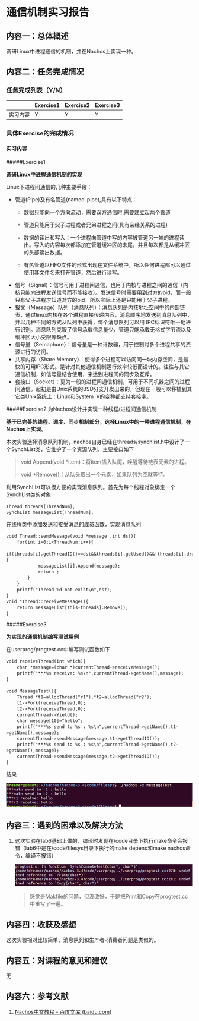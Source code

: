 # 通信机制实习报告

## 内容一：总体概述

调研Linux中进程通信的机制，并在Nachos上实现一种。

## 内容二：任务完成情况

### 任务完成列表（Y/N）

|          | Exercise1 | Exercise2 | **Exercise3** |
| -------- | :-------- | --------- | ------------- |
| 实习内容 | Y         | Y         | Y             |

### 具体Exercise的完成情况

#### 实习内容

#####Exercise1 

**调研Linux中进程通信机制的实现**

Linux下进程间通信的几种主要手段：

- 管道(Pipe)及有名管道(named pipe),具有以下特点：
  - 数据只能向一个方向流动，需要双方通信时,需要建立起两个管道

  - 管道只能用于父子进程或者兄弟进程之间(具有亲缘关系的进程)

  - 数据的读出和写入：一个进程向管道中写的内容被管道另一端的进程读出。写入的内容每次都添加在管道缓冲区的末尾，并且每次都是从缓冲区的头部读出数据。

  - 有名管道以FIFO文件的形式出现在文件系统中，所以任何进程都可以通过使用其文件名来打开管道，然后进行读写。
- 信号（Signal）：信号可用于进程间通信，也用于内核与进程之间的通信（内核只能向进程发送信号而不能接收）。发送信号时需要用到对方的pid，而一般只有父子进程才知道对方的pid，所以实际上还是只能用于父子进程。
- 报文（Message）队列（消息队列）：消息队列是内核地址空间中的内部链表，通过linux内核在各个进程直接传递内容，消息顺序地发送到消息队列中，并以几种不同的方式从队列中获得，每个消息队列可以用 IPC标识符唯一地进行识别。消息队列克服了信号承载信息量少，管道只能承载无格式字节流以及缓冲区大小受限等缺点。
- 信号量（Semaphore）：信号量是一种计数器，用于控制对多个进程共享的资源进行的访问。
- 共享内存（Share Memory）：使得多个进程可以访问同一块内存空间，是最快的可用IPC形式。是针对其他通信机制运行效率较低而设计的。往往与其它通信机制，如信号量结合使用，来达到进程间的同步及互斥。
- 套接口（Socket）：更为一般的进程间通信机制，可用于不同机器之间的进程间通信。起初是由Unix系统的BSD分支开发出来的，但现在一般可以移植到其它类Unix系统上：Linux和System V的变种都支持套接字。

#####Exercise2 为Nachos设计并实现一种线程/进程间通信机制

**基于已完善的线程、调度、同步机制部分，选择Linux中的一种进程通信机制，在Nachos上实现。**

本次实验选择消息队列机制，nachos自身已经在threads/synchlist.h中设计了一个SynchList类，它维护了一个资源队列，主要接口如下

> void Append(void *item)：将item插入队尾，唤醒等待链表元素的进程。
>
> void *Remove()：从队头取出一个元素，如果队列为空就等待。

利用SynchList可以很方便的实现消息队列。首先为每个线程对象绑定一个SynchList类的对象

```
Thread threads[ThreadNum];
SynchList messageList[ThreadNum];
```

在线程类中添加发送和接受消息的成员函数，实现消息队列

```
void Thread::sendMessage(void *message ,int dst){
    for(int i=0;i<ThreadNum;i++){
        if(threads[i].getThreadID()==dst&&threads[i].getUsed()&&!threads[i].droped){
            messageList[i].Append(message);
            return ;
        }
    }
    printf("Thread %d not exist\n",dst);
}
void *Thread::receiveMessage(){
    return messageList[this-threads].Remove();
}
```

#####Exercise3

**为实现的通信机制编写测试用例**

在userprog/progtest.cc中编写测试函数如下

```
void receiveThread(int which){
    char *message=(char *)currentThread->receiveMessage();
    printf("***%s receive: %s\n",currentThread->getName(),message);
}

void MessageTest(){
    Thread *t1=allocThread("r1"),*t2=allocThread("r2");
    t1->Fork(receiveThread,0);
    t2->Fork(receiveThread,0);
    currentThread->Yield();
    char message[10]="hello";
    printf("***%s send to %s : %s\n",currentThread->getName(),t1->getName(),message);
    currentThread->sendMessage(message,t1->getThreadID());
    printf("***%s send to %s : %s\n",currentThread->getName(),t2->getName(),message);
    currentThread->sendMessage(message,t2->getThreadID());
}
```

结果

![1](images\1.PNG)

## 内容三：遇到的困难以及解决方法

1. 这次实验在lab6基础上做的，编译时发现在/code目录下执行make命令会报错（lab6中是在/code/filesys目录下执行的make depend和make nachos命令，编译不报错）

   ![2](images\2.PNG)
   
   > 感觉是Makfile的问题，但没改好，于是把Print和Copy在progtest.cc中重写了一遍。


## 内容四：收获及感想

这次实验相对比较简单，消息队列和生产者-消费者问题是类似的。

## 内容五：对课程的意见和建议

无

## 内容六：参考文献

1. [Nachos中文教程 - 百度文库 (baidu.com)](https://wenku.baidu.com/view/47ba36d4d1f34693daef3ed7.html)

   